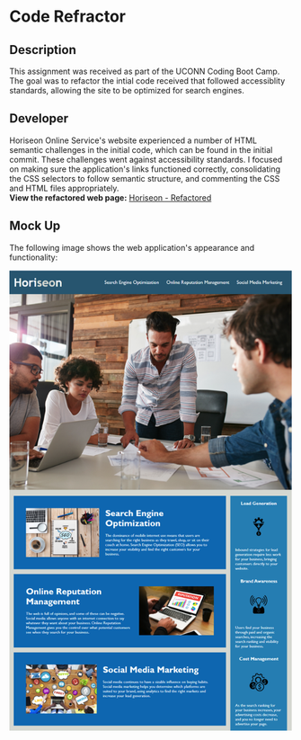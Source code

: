 # Code Refractor
##  Description
This assignment was received as part of the UCONN Coding Boot Camp.
The goal was to refactor the intial code received that followed accessiblity standards, allowing the site to be optimized for search engines.  
## Developer
Horiseon Online Service's website experienced a number of HTML semantic challenges in the initial code, which can be found in the initial commit.
These challenges went against accessibility standards.  I focused on making sure the application's links functioned correctly, consolidating 
the CSS selectors to follow semantic structure, and commenting the CSS and HTML files appropriately.  
**View the refactored web page:** [Horiseon - Refactored][demo]

## Mock Up 
The following image shows the web application's appearance and functionality:

![code refactor](horiseon.png)

[demo]: https://rpc08002.github.io/1-code-refractor/.